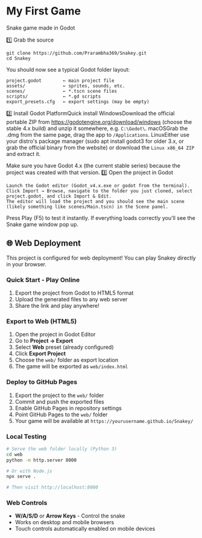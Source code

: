 # My First Game
 Snake game made in Godot

1️⃣ Grab the source
```
git clone https://github.com/Prarambha369/Snakey.git
cd Snakey
```

You should now see a typical Godot folder layout:
```
project.godot        ← main project file
assets/              ← sprites, sounds, etc.
scenes/              ← *.tscn scene files
scripts/             ← *.gd scripts
export_presets.cfg   ← export settings (may be empty)
```

2️⃣ Install Godot
PlatformQuick install
WindowsDownload the official portable ZIP from https://godotengine.org/download/windows (choose the stable 4.x build) and unzip it somewhere, e.g. `C:\Godot\`.
macOSGrab the .dmg from the same page, drag the app to `/Applications`.
LinuxEither use your distro's package manager (sudo apt install godot3 for older 3.x, or grab the official binary from the website) or download the `Linux x86_64 ZIP` and extract it.

Make sure you have Godot 4.x (the current stable series) because the project was created with that version.
3️⃣ Open the project in Godot

    Launch the Godot editor (Godot_v4.x.exe or godot from the terminal).
    Click Import → Browse, navigate to the folder you just cloned, select project.godot, and click Import & Edit.
    The editor will load the project and you should see the main scene (likely something like scenes/Main.tscn) in the Scene panel.

Press Play (F5) to test it instantly. If everything loads correctly you'll see the Snake game window pop up.

## 🌐 Web Deployment

This project is configured for web deployment! You can play Snakey directly in your browser.

### Quick Start - Play Online
1. Export the project from Godot to HTML5 format
2. Upload the generated files to any web server
3. Share the link and play anywhere!

### Export to Web (HTML5)
1. Open the project in Godot Editor
2. Go to **Project → Export**
3. Select **Web** preset (already configured)
4. Click **Export Project**
5. Choose the `web/` folder as export location
6. The game will be exported as `web/index.html`

### Deploy to GitHub Pages
1. Export the project to the `web/` folder
2. Commit and push the exported files
3. Enable GitHub Pages in repository settings
4. Point GitHub Pages to the `web/` folder
5. Your game will be available at `https://yourusername.github.io/Snakey/`

### Local Testing
```bash
# Serve the web folder locally (Python 3)
cd web
python -m http.server 8000

# Or with Node.js
npx serve .

# Then visit http://localhost:8000
```

### Web Controls
- **W/A/S/D** or **Arrow Keys** - Control the snake
- Works on desktop and mobile browsers
- Touch controls automatically enabled on mobile devices
